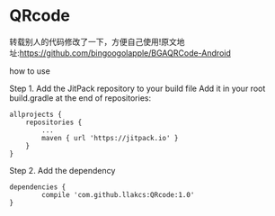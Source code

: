 # QRcode
转载别人的代码修改了一下，方便自己使用!原文地址:https://github.com/bingoogolapple/BGAQRCode-Android



how to use 

Step 1. Add the JitPack repository to your build file
Add it in your root build.gradle at the end of repositories:

	allprojects {
		repositories {
			...
			maven { url 'https://jitpack.io' }
		}
	}
Step 2. Add the dependency

	dependencies {
	        compile 'com.github.llakcs:QRcode:1.0'
	}
